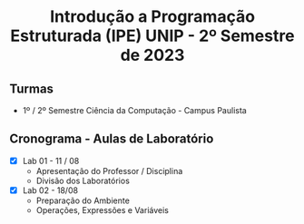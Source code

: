 <h1 align="center">
    Introdução a Programação Estruturada (IPE) UNIP - 2º Semestre de 2023
</h1>

## Turmas
- 1º / 2º Semestre Ciência da Computação - Campus Paulista

## Cronograma - Aulas de Laboratório 

- [x]  Lab 01 - 11 / 08
    - Apresentação do Professor / Disciplina
    - Divisão dos Laboratórios
- [x]  Lab 02 - 18/08
    - Preparação do Ambiente
    - Operações, Expressões e Variáveis
